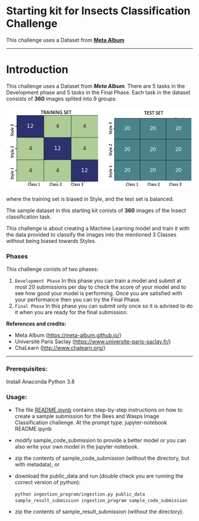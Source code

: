# Starting kit for Insects Classification Challenge

This challenge uses a Dataset from **[Meta Album](https://meta-album.github.io/)**

---

# Introduction

This challenge uses a Dataset from ***Meta Album***. There are 5 tasks in the Development phase and 5 tasks in the Final Phase.
Each task in the dataset consists of **360** images splited into 9 groups:

<center>
<img src="images/task_distribution.png" width="1200">
</center>

where the training set is biased in Style, and the test set is balanced.

The sample dataset in this starting kit conists of **360** images of the Insect classification task.

This challenge is about creating a Machine Learning model and train it with the data provided to classify the images into the mentioned 3 Classes without being biased towards Styles.

### Phases

This challenge conists of two phases:

1. `Development Phase`
   In this phase you can train a model and submit at most 20 submissions per day to check the score of your model and to see how good your model is performing. Once you are satisfied with your performance then you can try the Final Phase.
2. `Final Phase`
   In this phase you can submit only once so it is advised to do it when you are ready for the final submission.

**References and credits:**

- Meta Album (https://meta-album.github.io/)
- Université Paris Saclay (https://www.universite-paris-saclay.fr/)
- ChaLearn (http://www.chalearn.org/)

---

### Prerequisites:

Install Anaconda Python 3.8

### Usage:

- The file [README.ipynb](./README.ipynb) contains step-by-step instructions on how to create a sample submission for the Bees and Wasps Image Classification challenge.
  At the prompt type:
  jupyter-notebook README.ipynb
- modify sample_code_submission to provide a better model or you can also write your own model in the jupyter notebook.
- zip the contents of sample_code_submission (without the directory, but with metadata), or
- download the public_data and run (double check you are running the correct version of python):

  `python ingestion_program/ingestion.py public_data sample_result_submission ingestion_program sample_code_submission`
- zip the contents of sample_result_submission (without the directory).
